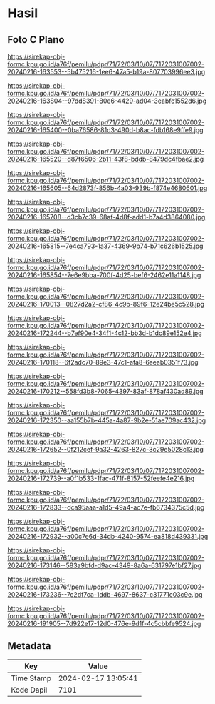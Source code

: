 # Hasil

## Foto C Plano

https://sirekap-obj-formc.kpu.go.id/a76f/pemilu/pdpr/71/72/03/10/07/7172031007002-20240216-163553--5b475216-1ee6-47a5-b19a-807703996ee3.jpg

https://sirekap-obj-formc.kpu.go.id/a76f/pemilu/pdpr/71/72/03/10/07/7172031007002-20240216-163804--97dd8391-80e6-4429-ad04-3eabfc1552d6.jpg

https://sirekap-obj-formc.kpu.go.id/a76f/pemilu/pdpr/71/72/03/10/07/7172031007002-20240216-165400--0ba76586-81d3-490d-b8ac-fdb168e9ffe9.jpg

https://sirekap-obj-formc.kpu.go.id/a76f/pemilu/pdpr/71/72/03/10/07/7172031007002-20240216-165520--d87f6506-2b11-43f8-bddb-8479dc4fbae2.jpg

https://sirekap-obj-formc.kpu.go.id/a76f/pemilu/pdpr/71/72/03/10/07/7172031007002-20240216-165605--64d2873f-856b-4a03-939b-f874e4680601.jpg

https://sirekap-obj-formc.kpu.go.id/a76f/pemilu/pdpr/71/72/03/10/07/7172031007002-20240216-165708--d3cb7c39-68af-4d8f-add1-b7a4d3864080.jpg

https://sirekap-obj-formc.kpu.go.id/a76f/pemilu/pdpr/71/72/03/10/07/7172031007002-20240216-165815--7e4ca793-1a37-4369-9b74-b71c626b1525.jpg

https://sirekap-obj-formc.kpu.go.id/a76f/pemilu/pdpr/71/72/03/10/07/7172031007002-20240216-165854--7e6e9bba-700f-4d25-bef6-2462e11a1148.jpg

https://sirekap-obj-formc.kpu.go.id/a76f/pemilu/pdpr/71/72/03/10/07/7172031007002-20240216-170013--0827d2a2-cf86-4c9b-89f6-12e24be5c528.jpg

https://sirekap-obj-formc.kpu.go.id/a76f/pemilu/pdpr/71/72/03/10/07/7172031007002-20240216-172244--b7ef90e4-34f1-4c12-bb3d-b1dc89e152e4.jpg

https://sirekap-obj-formc.kpu.go.id/a76f/pemilu/pdpr/71/72/03/10/07/7172031007002-20240216-170118--6f2adc70-89e3-47c1-afa8-6aeab0351f73.jpg

https://sirekap-obj-formc.kpu.go.id/a76f/pemilu/pdpr/71/72/03/10/07/7172031007002-20240216-170212--558fd3b8-7065-4397-83af-878af430ad89.jpg

https://sirekap-obj-formc.kpu.go.id/a76f/pemilu/pdpr/71/72/03/10/07/7172031007002-20240216-172350--aa155b7b-445a-4a87-9b2e-51ae709ac432.jpg

https://sirekap-obj-formc.kpu.go.id/a76f/pemilu/pdpr/71/72/03/10/07/7172031007002-20240216-172652--0f212cef-9a32-4263-827c-3c29e5028c13.jpg

https://sirekap-obj-formc.kpu.go.id/a76f/pemilu/pdpr/71/72/03/10/07/7172031007002-20240216-172739--a0f1b533-1fac-471f-8157-52feefe4e216.jpg

https://sirekap-obj-formc.kpu.go.id/a76f/pemilu/pdpr/71/72/03/10/07/7172031007002-20240216-172833--dca95aaa-a1d5-49a4-ac7e-fb6734375c5d.jpg

https://sirekap-obj-formc.kpu.go.id/a76f/pemilu/pdpr/71/72/03/10/07/7172031007002-20240216-172932--a00c7e6d-34db-4240-9574-ea818d439331.jpg

https://sirekap-obj-formc.kpu.go.id/a76f/pemilu/pdpr/71/72/03/10/07/7172031007002-20240216-173146--583a9bfd-d9ac-4349-8a6a-631797e1bf27.jpg

https://sirekap-obj-formc.kpu.go.id/a76f/pemilu/pdpr/71/72/03/10/07/7172031007002-20240216-173236--7c2df7ca-1ddb-4697-8637-c31771c03c9e.jpg

https://sirekap-obj-formc.kpu.go.id/a76f/pemilu/pdpr/71/72/03/10/07/7172031007002-20240216-191905--7d922e17-12d0-476e-9d1f-4c5cbbfe9524.jpg


## Metadata

| Key        | Value               |
| ---------- | ------------------- |
| Time Stamp | 2024-02-17 13:05:41 |
| Kode Dapil | 7101                |



